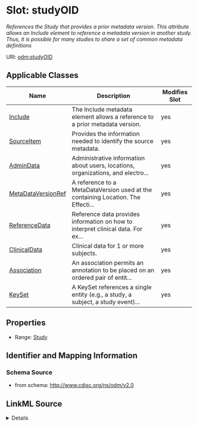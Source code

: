 # Slot: studyOID


_References the Study that provides a prior metadata version. This attribute allows an Include element to reference a metadata version in another study. Thus, it is possible for many studies to share a set of common metadata definitions_



URI: [odm:studyOID](http://www.cdisc.org/ns/odm/v2.0/studyOID)



<!-- no inheritance hierarchy -->




## Applicable Classes

| Name | Description | Modifies Slot |
| --- | --- | --- |
[Include](Include.md) | The Include metadata element allows a reference to a prior metadata version. |  yes  |
[SourceItem](SourceItem.md) | Provides the information needed to identify the source metadata. |  yes  |
[AdminData](AdminData.md) | Administrative information about users, locations, organizations, and electro... |  yes  |
[MetaDataVersionRef](MetaDataVersionRef.md) | A reference to a MetaDataVersion used at the containing Location. The Effecti... |  yes  |
[ReferenceData](ReferenceData.md) | Reference data provides information on how to interpret clinical data. For ex... |  yes  |
[ClinicalData](ClinicalData.md) | Clinical data for 1 or more subjects. |  yes  |
[Association](Association.md) | An association permits an annotation to be placed on an ordered pair of entit... |  yes  |
[KeySet](KeySet.md) | A KeySet references a single entity (e.g., a study, a subject, a study event)... |  yes  |







## Properties

* Range: [Study](Study.md)





## Identifier and Mapping Information







### Schema Source


* from schema: http://www.cdisc.org/ns/odm/v2.0




## LinkML Source

<details>
```yaml
name: studyOID
description: References the Study that provides a prior metadata version. This attribute
  allows an Include element to reference a metadata version in another study. Thus,
  it is possible for many studies to share a set of common metadata definitions
from_schema: http://www.cdisc.org/ns/odm/v2.0
rank: 1000
alias: studyOID
domain_of:
- Include
- SourceItem
- AdminData
- MetaDataVersionRef
- ReferenceData
- ClinicalData
- Association
- KeySet
range: Study

```
</details>